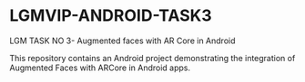 # LGMVIP-ANDROID-TASK3
LGM TASK NO 3- Augmented faces with AR Core in Android

This repository contains an Android project demonstrating the integration of Augmented Faces with ARCore in Android apps.
